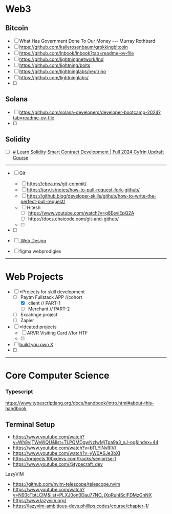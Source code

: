 # **Web3**



## Bitcoin

- [ ] What Has Government Done To Our Money ---  Murray Rothbard
- [ ] https://github.com/kallerosenbaum/grokkingbitcoin
- [ ] https://github.com/lnbook/lnbook?tab=readme-ov-file
- [ ] https://github.com/lightningnetwork/lnd
- [ ] https://github.com/lightning/bolts
- [ ] https://github.com/lightninglabs/neutrino
- [ ] https://github.com/lightninglabs/
- [ ] 

## Solana 
- [ ] https://github.com/solana-developers/developer-bootcamp-2024?tab=readme-ov-file
- [ ] 



## Solidity
- [ ] [# Learn Solidity Smart Contract Development | Full 2024 Cyfrin Updraft Course](https://www.youtube.com/watch?v=-1GB6m39-rM)



---

- [ ] Git
	- [ ] https://cbea.ms/git-commit/
	- [ ] https://jarv.is/notes/how-to-pull-request-fork-github/
	- [ ] https://github.blog/developer-skills/github/how-to-write-the-perfect-pull-request/
	- [ ] Hitesh
		- [ ] https://www.youtube.com/watch?v=q8EevlEpQ2A
		- [ ] https://docs.chaicode.com/git-and-github/
	- [ ] 
- [ ] 

- [ ] [ Web Design ](https://www.youtube.com/watch?v=VP7yuZI1pAY)
- [ ] figma webprodigies

---
# **Web Projects**
- [ ] *Projects for skill development 
	- [ ] Paytm Fullstack APP //cohort
		- [x] client // PART-1
		- [ ] Merchant // PART-2
	- [ ] Excahnge project
	- [ ] Zapier
- [ ] *Ideated projects
	- [ ] ARVR Visiting Card //for HTF
	- [ ] 
- [ ] [build you own X](https://github.com/codecrafters-io/build-your-own-x?tab=readme-ov-file)
- [ ] 

---
# **Core Computer Science**
### Typescript
https://www.typescriptlang.org/docs/handbook/intro.html#about-this-handbook






## Terminal Setup
- https://www.youtube.com/watch?v=Wh8yjTWeWQU&list=TLPQMDgwNzIwMjTpa9a3_sJ-og&index=44
- https://www.youtube.com/watch?v=bTLYiNvRIVI
- https://www.youtube.com/watch?v=yW0A6Je3bXI
- https://projects.100xdevs.com/tracks/senior/se-1
- https://www.youtube.com/@typecraft_dev

LazyVIM
- https://github.com/nvim-telescope/telescope.nvim
-  https://www.youtube.com/watch?v=N93cTbtLCIM&list=PLXJ0on0Dau77NO_jXpRuhIScIFDMzGnNX
-  https://www.lazyvim.org/
- https://lazyvim-ambitious-devs.phillips.codes/course/chapter-1/


